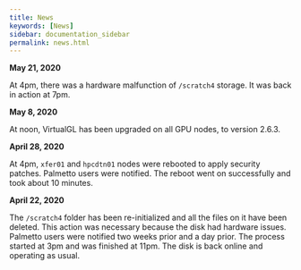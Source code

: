 ```yaml
---
title: News
keywords: [News]
sidebar: documentation_sidebar
permalink: news.html
---
```


**May 21, 2020**

At 4pm, there was a hardware malfunction of `/scratch4` storage. It was back in action at 7pm.

**May 8, 2020**

At noon, VirtualGL has been upgraded on all GPU nodes, to version 2.6.3.

**April 28, 2020**

At 4pm, `xfer01` and `hpcdtn01` nodes were rebooted to apply security patches. Palmetto users were notified. The reboot went on successfully and took about 10 minutes.

**April 22, 2020**

The `/scratch4` folder has been re-initialized and all the files on it have been deleted. This action was necessary because the disk had hardware issues. Palmetto users were notified two weeks prior and a day prior. The process started at 3pm and was finished at 11pm. The disk is back online and operating as usual.

